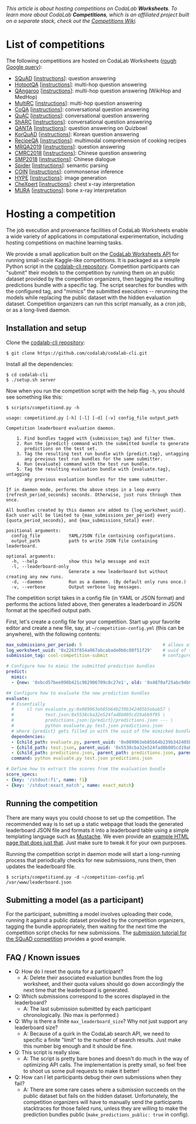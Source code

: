_This article is about hosting competitions on CodaLab **Worksheets**. To learn more about CodaLab **Competitions**, which is an affiliated project built on a separate stack, check out the [Competitions Wiki](https://github.com/codalab/codalab-competitions/wiki)._

# List of competitions

The following competitions are hosted on CodaLab Worksheets ([rough Google query](https://www.google.com/search?q=codalab+submission+leaderboard+site%3Aworksheets.codalab.org%2Fworksheets)):

- [SQuAD](https://stanford-qa.com/) [[instructions](https://worksheets.codalab.org/worksheets/0x8212d84ca41c4150b555a075b19ccc05/)]: question answering
- [HotpotQA](https://hotpotqa.github.io/) [[instructions](https://worksheets.codalab.org/worksheets/0xa8718c1a5e9e470e84a7d5fb3ab1dde2/)]: multi-hop question answering
- [QAngaroo](http://qangaroo.cs.ucl.ac.uk/) [[instructions](https://worksheets.codalab.org/worksheets/0x9acb78d24d454203ae197439130def65/)]: multi-hop question answering (WikiHop and MedHop)
- [MultiRC](http://cogcomp.org/multirc/) [[instructions](https://worksheets.codalab.org/worksheets/0x55757d643dde4692b9b515575e45487e/)]: multi-hop question answering
- [CoQA](https://stanfordnlp.github.io/coqa/) [[instructions](https://github.com/stanfordnlp/coqa-baselines/blob/master/codalab.md)]: conversational question answering
- [QuAC](https://quac.ai/) [[instructions](https://worksheets.codalab.org/worksheets/0x6c09e167a1884d359b171e13b80b95d3/)]: conversational question answering
- [ShARC](https://sharc-data.github.io/) [[instructions](https://worksheets.codalab.org/worksheets/0xcd87fe339fa2493aac9396a3a27bbae8/)]: conversational question answering
- [QANTA](https://pinafore.github.io/qanta-leaderboard/) [[instructions](https://worksheets.codalab.org/worksheets/0x2f5d8362ba434c578e455a6344513e9b/)]: question answering on Quizbowl
- [KorQuAD](https://korquad.github.io/) [[instructions](https://worksheets.codalab.org/worksheets/0x7b06f2ebd0584748a3a281018e7d19b0/)]: Korean question answering
- [RecipeQA](https://hucvl.github.io/recipeqa/) [[instructions](https://worksheets.codalab.org/worksheets/0x44226bd1e87546f1bdaea162090c4a7d/)]: multimodal comprehension of cooking recipes
- [MRQA2019](https://mrqa.github.io/shared/) [[instructions](https://worksheets.codalab.org/worksheets/0x926e37ac8b4941f793bf9b9758cc01be/)]: question answering
- [CMRC2018](https://hfl-rc.github.io/cmrc2018/submission/) [[instructions](https://worksheets.codalab.org/worksheets/0x96f61ee5e9914aee8b54bd11e66ec647)]: Chinese question answering
- [SMP2018](https://smp2018ecdt.github.io/Leader-board/) [[instructions](https://worksheets.codalab.org/worksheets/0x1a7d7d33243c476984ff3d151c4977d4)]: Chinese dialogue
- [Spider](https://yale-lily.github.io/spider) [[instructions](https://worksheets.codalab.org/worksheets/0x10cf3ba43d784d77a5fc62a50b96f1e2)]: semantic parsing
- [COIN](https://coinnlp.github.io/) [[instructions](https://worksheets.codalab.org/worksheets/0x683ccf06dbe34c0384465f861020f917/)]: commonsense inference
- [HYPE](https://hype.stanford.edu/) [[instructions](https://worksheets.codalab.org/worksheets/0xcd8c3390ab394a50b047ee86a9f84fa0/)]: image generation
- [CheXpert](https://stanfordmlgroup.github.io/competitions/chexpert/) [[instructions](https://worksheets.codalab.org/worksheets/0x693b0063ee504702b21f94ffb2d99c6d/)]: chest x-ray interpretation
- [MURA](https://stanfordmlgroup.github.io/competitions/mura/) [[instructions](https://worksheets.codalab.org/worksheets/0x42dda565716a4ee08d61f0a23656d8c0/)]: bone x-ray interpretation

# Hosting a competition

The job execution and provenance facilities of CodaLab Worksheets enable a wide variety of applications in computational experimentation, including hosting competitions on machine learning tasks.

We provide a small application built on the [CodaLab Worksheets API](http://codalab.org/codalab-cli/rest.html) for running small-scale Kaggle-like competitions. It is packaged as a simple Python script in the [codalab-cli repository](https://github.com/codalab/codalab-cli). Competition participants can "submit" their models to the competition by running them on an public dataset provided by the competition organizers, then tagging the resulting predictions bundle with a specific tag. The script searches for bundles with the configured tag, and "mimics" the submitted executions -- rerunning the models while replacing the public dataset with the hidden evaluation dataset. Competition organizers can run this script manually, as a cron job, or as a long-lived daemon.

## Installation and setup

Clone the [codalab-cli repository](https://github.com/codalab/codalab-cli):

    $ git clone https://github.com/codalab/codalab-cli.git

Install all the dependencies:

    $ cd codalab-cli
    $ ./setup.sh server

Now when you run the competition script with the help flag `-h`, you should see something like this:

    $ scripts/competitiond.py -h

    usage: competitiond.py [-h] [-l] [-d] [-v] config_file output_path

    Competition leaderboard evaluation daemon.

        1. Find bundles tagged with {submission_tag} and filter them.
        2. Run the {predict} command with the submitted bundle to generate
           predictions on the test set.
        3. Tag the resulting test run bundle with {predict.tag}, untagging
           any previous test run bundles for the same submitter.
        4. Run {evaluate} command with the test run bundle.
        5. Tag the resulting evaluation bundle with {evaluate.tag}, untagging
           any previous evaluation bundles for the same submitter.

    If in daemon mode, performs the above steps in a loop every
    {refresh_period_seconds} seconds. Otherwise, just runs through them once.

    All bundles created by this daemon are added to {log_worksheet_uuid}.
    Each user will be limited to {max_submissions_per_period} every
    {quota_period_seconds}, and {max_submissions_total} ever.

    positional arguments:
      config_file           YAML/JSON file containing configurations.
      output_path           path to write JSON file containing leaderboard.

    optional arguments:
      -h, --help            show this help message and exit
      -l, --leaderboard-only
                            Generate a new leaderboard but without creating any new runs.
      -d, --daemon          Run as a daemon. (By default only runs once.)
      -v, --verbose         Output verbose log messages.

The competition script takes in a config file (in YAML or JSON format) and performs the actions
listed above, then generates a leaderboard in JSON format at the specified output path.

First, let's create a config file for your competition. Start up your favorite editor and create
a new file, say, at `~/competition-config.yml` (this can be anywhere), with the following contents:

```yaml
max_submissions_per_period: 5                               # allows at most 5 submissions per user per period, where period is 24 hours by default
log_worksheet_uuid: '0x2263f854a967abcabade0b6c88f51f29'    # uuid of the worksheet to create new run bundles in
submission_tag: cool-competition-submit                     # configure the tag that participants use to submit to the competition

# Configure how to mimic the submitted prediction bundles
predict:
  mimic:
  - {new: '0xbcd57bee090b421c982906709c8c27e1', old: '0x4870af25abc94b0687a1927fcec66392'}  # replace `old` bundle with `new` bundle

## Configure how to evaluate the new prediction bundles
evaluate:
  # Essentially
  #     cl run evaluate.py:0x089063eb85b64b239b342405b5ebab57 \
  #            test.json:0x5538cba32e524fad8b005cd19abb9f95 \
  #            predictions.json:{predict}/predictions.json --- \
  #            python evaluate.py test.json predictions.json
  # where {predict} gets filled in with the uuid of the mimicked bundle above.
  dependencies:
  - {child_path: evaluate.py, parent_uuid: '0x089063eb85b64b239b342405b5ebab57'}
  - {child_path: test.json, parent_uuid: '0x5538cba32e524fad8b005cd19abb9f95'}
  - {child_path: predictions.json, parent_path: predictions.json, parent_uuid: '{predict}'}
  command: python evaluate.py test.json predictions.json

# Define how to extract the scores from the evaluation bundle
score_specs:
- {key: '/stdout:f1', name: f1}
- {key: '/stdout:exact_match', name: exact_match}
```

## Running the competition

There are many ways you could choose to set up the competition. The recommended way is to set up a static webpage that loads the generated leaderboard JSON file and formats it into a leaderboard table using a simple templating language such as [Mustache](https://mustache.github.io/). We even provide an [example HTML page that does just that](https://github.com/codalab/codalab-cli/blob/ecbc9146918415b3a53d1e61dc8c9c9185cc10ba/scripts/leaderboard.html). Just make sure to tweak it for your own purposes.

Running the competition script in daemon mode will start a long-running process that periodically checks for new submissions, runs them, then updates the leaderboard file.

    $ scripts/competitiond.py -d ~/competition-config.yml /var/www/leaderboard.json

## Submitting a model (as a participant)

For the participant, submitting a model involves uploading their code, running it against a public dataset provided by the competition organizers, tagging the bundle appropriately, then waiting for the next time the competition script checks for new submissions. The [submission tutorial for the SQuAD competition](https://worksheets.codalab.org/worksheets/0x8403d867f9a3444685c344f4f0bc8d34/) provides a good example.

## FAQ / Known issues

* Q: How do I reset the quota for a participant?
  * A: Delete their associated evaluation bundles from the log worksheet, and their quota values should go down accordingly the next time that the leaderboard is generated.
* Q: Which submissions correspond to the scores displayed in the leaderboard?
  * A: The last submission submitted by each participant chronologically. (No max is performed.)
* Q: Why is there a finite `max_leaderboard_size`? Why not just support any leaderboard size?
  * A: Because of a quirk in the CodaLab search API, we need to specific a finite "limit" to the number of search results. Just make this number big enough and it should be fine.
* Q: This script is really slow.
  * A: The script is pretty bare bones and doesn't do much in the way of optimizing API calls. The implementation is pretty small, so feel free to shoot us some pull requests to make it better!
* Q: How can I let participants debug their own submissions when they fail?
  * A: There are some rare cases where a submission succeeds on the public dataset but fails on the hidden dataset. Unfortunately, the competition organizers will have to manually send the participants stacktraces for those failed runs, unless they are willing to make the prediction bundles public (`make_predictions_public: true` in config).